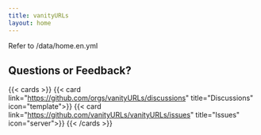 ```yaml
---
title: vanityURLs
layout: home
---
```

Refer to /data/home.en.yml

## Questions or Feedback?


{{< cards >}}
  {{< card link="https://github.com/orgs/vanityURLs/discussions" title="Discussions" icon="template">}}
  {{< card link="https://github.com/vanityURLs/vanityURLs/issues" title="Issues" icon="server">}}
{{< /cards >}}